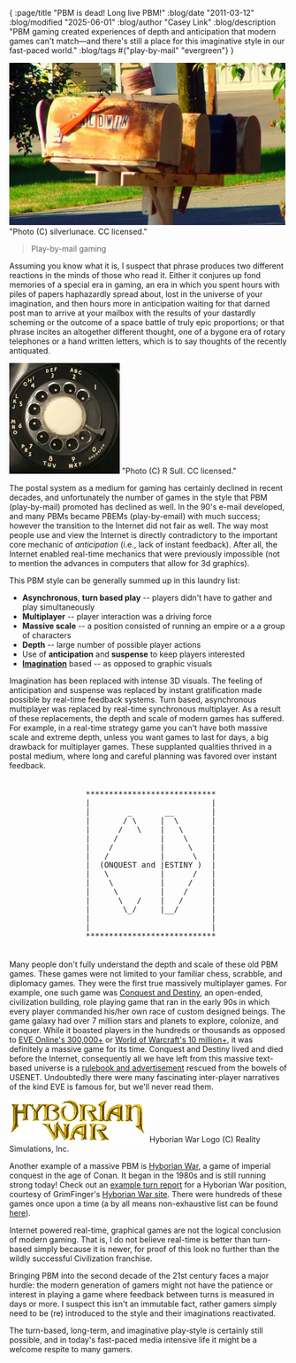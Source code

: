 {
    :page/title  "PBM is dead! Long live PBM!"
    :blog/date "2011-03-12"
    :blog/modified "2025-06-01"
    :blog/author "Casey Link"
    :blog/description "PBM gaming created experiences of depth and anticipation that modern games can't match—and there's still a place for this imaginative style in our fast-paced world."
    :blog/tags #{"play-by-mail" "evergreen"}
}

![Picture of old mailboxes](mailboxes1-500.webp)
"Photo (C) silverlunace. CC licensed."

> Play-by-mail gaming

Assuming you know what it is, I suspect that phrase produces two different reactions in the minds of those who read it. Either it conjures up fond memories of a special era in gaming, an era in which you spent hours with piles of papers haphazardly spread about, lost in the universe of your imagination, and then hours more in anticipation waiting for that darned post man to arrive at your mailbox with the results of your dastardly scheming or the outcome of a space battle of truly epic proportions; or that phrase incites an altogether different thought, one of a bygone era of rotary telephones or a hand written letters, which is to say thoughts of the recently antiquated.

![Picture of an old rotary telephone dial](rotary-dial-200.webp)
"Photo (C) R Sull. CC licensed."

The postal system as a medium for gaming has certainly declined in recent decades, and unfortunately the number of games in the style that PBM (play-by-mail) promoted has declined as well. In the 90's e-mail developed, and many PBMs became PBEMs (play-by-email) with much success; however the transition to the Internet did not fair as well.  The way most people use and view the Internet is directly contradictory to the important core mechanic of *anticipation* (i.e., lack of instant feedback). After all, the Internet enabled real-time mechanics that were previously impossible (not to mention the advances in computers that allow for 3d graphics). 

This PBM style can be generally summed up in this laundry list:

* **Asynchronous**, **turn based play** -- players didn't have to gather and play simultaneously
* **Multiplayer** -- player interaction was a driving force
* **Massive scale** -- a position consisted of running an empire or a a group of characters
* **Depth** -- large number of possible player actions
* Use of **anticipation** and **suspense** to keep players interested
* **[Imagination]** based -- as opposed to graphic visuals

Imagination has been replaced with intense 3D visuals. The feeling of anticipation and suspense was replaced by instant gratification made possible by real-time feedback systems. Turn based, asynchronous multiplayer was replaced by real-time synchronous multiplayer. As a result of these replacements, the depth and scale of modern games has suffered. For example, in a real-time strategy game you can't have both massive scale and extreme depth, unless you want games to last for days, a big drawback for multiplayer games. These supplanted qualities thrived in a postal medium, where long and careful planning was favored over instant feedback.

<style>
div#CAD pre {
border: none;
padding: 1.5em;
margin: auto;
width: fit-content;
}
</style>


<div id="CAD" role="img" aria-label="ASCII art logo for Conquest and Destiny, a 90s PBM game. The logo shows the letters 'C' and 'D' stylized within a rectangular border.">
<pre aria-hidden="true">
 ****************************
 |                          |
 |        _       __        |
 |       / \     |  \       |
 |      /   \    |   \      |
 |     /         |    \     |
 |    /          |     \    |
 |   /           |      \   |
 |  (ONQUEST and |ESTINY )  |
 |   \           |      /   |
 |    \          |     /    |
 |     \         |    /     |
 |      \   /    |   /      |
 |       \_/     |__/       |
 |                          |
 |                          |
 ****************************
</pre>
</div>

Many people don't fully understand the depth and scale of these old PBM games. These games were not limited to your familiar chess, scrabble, and diplomacy games. They were the first true massively multiplayer games. For example, one such game was [Conquest and Destiny][cad], an open-ended, civilization building, role playing game that ran in the early 90s in which every player commanded his/her own race of custom designed beings. The game galaxy had over 7 million stars and planets to explore, colonize, and conquer. While it boasted players in the hundreds or thousands as opposed to [EVE Online's 300,000+][eve] or [World of Warcraft's 10 million+][wow], it was definitely a massive game for its time. Conquest and Destiny lived and died before the Internet, consequently all we have left from this massive text-based universe is a [rulebook and advertisement][cad] rescued from the bowels of USENET. Undoubtedly there were many fascinating inter-player narratives of the kind EVE is famous for, but we'll never read them.

![Hyborian War logo](hyb_war_logo.webp)
Hyborian War Logo (C) Reality Simulations, Inc.

Another example of a massive PBM is [Hyborian War][hyborianwar], a game of imperial conquest in the age of Conan. It began in the 1980s and is still running strong today! Check out an [example turn report][hybwarreport] for a Hyborian War position, courtesy of GrimFinger's [Hyborian War site][grimhybwar]. There were hundreds of these games once upon a time (a by all means non-exhaustive list can be found [here][boneyard]).

Internet powered real-time, graphical games are not the logical conclusion of modern gaming. That is, I do not believe real-time is better than turn-based simply because it is newer, for proof of this look no further than the wildly successful Civilization franchise. 

Bringing PBM into the second decade of the 21st century faces a major hurdle: the modern generation of gamers might not have the patience or interest in playing a game where feedback between turns is measured in days or more. I suspect this isn't an immutable fact, rather gamers simply need to be (re) introduced to the style and their imaginations reactivated. 

The turn-based, long-term, and imaginative play-style is certainly still possible, and in today's fast-paced media intensive life it might be a welcome respite to many gamers.

[eve]: http://www.eveonline.com/news.asp?a=single&nid=3044&tid=1
[wow]: http://www.gamasutra.com/php-bin/news_index.php?story=17062
[cad]: http://binaryelysium.com/pbm/conquest_and_destiny/ "Conquest and Destiny Archive"
[boneyard]: http://playbymail.net/mybb/showthread.php?tid=2 "GrimFinger's list of PBM games"
[hyborianwar]: http://reality.com/hwpcont.htm "Hyborian War main site"
[hybwarreport]: http://grimfinger.net/HWKingdomReports/AquiloniaKingdomReport.pdf "Hyborian War example turn report"
[grimhybwar]: http://grimfinger.net/HyborianWar.html
[imagination]: http://playbymail.net/mybb/showthread.php?tid=34 "PBM : Your portal to the core of your imagination"
